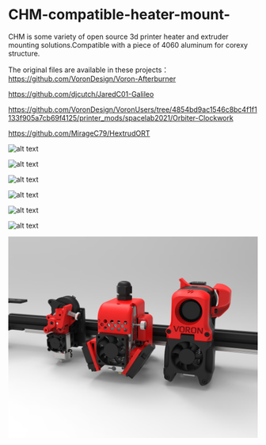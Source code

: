 # CHM-compatible-heater-mount-
CHM is some variety of open source 3d printer heater and extruder mounting solutions.Compatible with a piece of 4060 aluminum for corexy structure.

The original files are available in these projects：
https://github.com/VoronDesign/Voron-Afterburner 

https://github.com/djcutch/JaredC01-Galileo

https://github.com/VoronDesign/VoronUsers/tree/4854bd9ac1546c8bc4f1f1133f905a7cb69f4125/printer_mods/spacelab2021/Orbiter-Clockwork

https://github.com/MirageC79/HextrudORT




![alt text](https://https://github.com/yzyyou/CHM-compatible-heater-mount-/blob/main/Afterburner-Dragon.jpg?raw=true)

![alt text](https://https://github.com/yzyyou/CHM-compatible-heater-mount-/blob/main/HextrudORT.jpg?raw=true)

![alt text](https://https://github.com/yzyyou/CHM-compatible-heater-mount-/blob/main/BMG.jpg?raw=true)

![alt text](https://https://github.com/yzyyou/CHM-compatible-heater-mount-/blob/main/Afterburner%2Bclockwork.jpg?raw=true)

![alt text](https://https://github.com/yzyyou/CHM-compatible-heater-mount-/blob/main/Afterburner%2BGalileo.jpg?raw=true)

![alt text](https://https://github.com/yzyyou/CHM-compatible-heater-mount-/blob/main/Afterburner%2BOrbiter1.5.jpg?raw=true)


![alt text](https://github.com/yzyyou/CHM-compatible-heater-mount-/blob/main/preview.jpg?raw=true)
